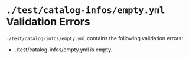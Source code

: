 # `./test/catalog-infos/empty.yml` Validation Errors

`./test/catalog-infos/empty.yml` contains the following validation errors:

- ./test/catalog-infos/empty.yml is empty.

